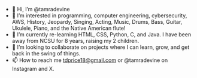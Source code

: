 - 👋 Hi, I’m @tamradevine
- 👀 I’m interested in programming, computer engineering, cybersecurity, AWS, History, Jeopardy, Singing, Acting, Music, Drums, Bass, Guitar, Ukulele, Piano, and the Native American flute!
- 🌱 I’m currently re-learning HTML, CSS, Python, C, and Java. I have been away from NCSU for 8 years, raising my 2 children.
- 💞️ I’m looking to collaborate on projects where I can learn, grow, and get back in the swing of things.
- 📫 How to reach me tdprice18@gmail.com or @tamradevine on Instagram and X. 

<!---
tamradevine/tamradevine is a ✨ special ✨ repository because its `README.md` (this file) appears on your GitHub profile.
You can click the Preview link to take a look at your changes.
--->
